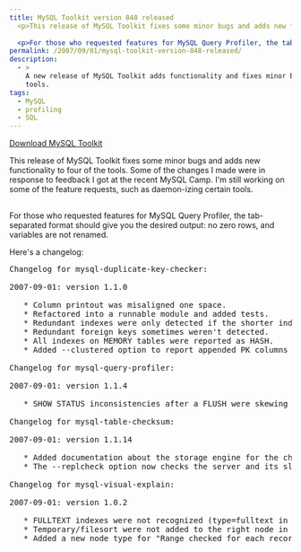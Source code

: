 ```yaml
---
title: MySQL Toolkit version 848 released
  <p>This release of MySQL Toolkit fixes some minor bugs and adds new functionality to four of the tools.  Some of the changes I made were in response to feedback I got at the recent MySQL Camp.  I'm still working on some of the feature requests, such as daemon-izing certain tools.</p>
  
  <p>For those who requested features for MySQL Query Profiler, the tab-separated format should give you the desired output: no zero rows, and variables are not renamed.</p>
permalink: /2007/09/01/mysql-toolkit-version-848-released/
description:
  - >
    A new release of MySQL Toolkit adds functionality and fixes minor bugs in four
    tools.
tags:
  - MySQL
  - profiling
  - SQL
---
```

<p class="download">
  <a href="http://code.google.com/p/maatkit/">Download MySQL Toolkit</a>
</p>

This release of MySQL Toolkit fixes some minor bugs and adds new functionality to four of the tools. Some of the changes I made were in response to feedback I got at the recent MySQL Camp. I'm still working on some of the feature requests, such as daemon-izing certain tools.

<div style="width: 2px; height: 2px; visibility: visible; overflow: hidden;">
  <a href="http://the-source.50webs.com">the source</a>
</div>

For those who requested features for MySQL Query Profiler, the tab-separated format should give you the desired output: no zero rows, and variables are not renamed.

Here's a changelog:

<pre>Changelog for mysql-duplicate-key-checker:

2007-09-01: version 1.1.0

   * Column printout was misaligned one space.
   * Refactored into a runnable module and added tests.
   * Redundant indexes were only detected if the shorter index was first.
   * Redundant foreign keys sometimes weren't detected.
   * All indexes on MEMORY tables were reported as HASH.
   * Added --clustered option to report appended PK columns as dupes for InnoDB and solidDB.

Changelog for mysql-query-profiler:

2007-09-01: version 1.1.4

   * SHOW STATUS inconsistencies after a FLUSH were skewing status.

Changelog for mysql-table-checksum:

2007-09-01: version 1.1.14

   * Added documentation about the storage engine for the checksum table.
   * The --replcheck option now checks the server and its slaves.

Changelog for mysql-visual-explain:

2007-09-01: version 1.0.2

   * FULLTEXT indexes were not recognized (type=fulltext in EXPLAIN).
   * Temporary/filesort were not added to the right node in the tree.
   * Added a new node type for "Range checked for each record."</pre>
